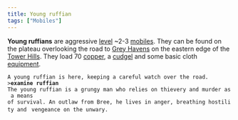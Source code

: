 ```yaml
---
title: Young ruffian
tags: ["Mobiles"]
---
```

**Young ruffians** are aggressive [level](level "wikilink") ~2-3
[mobiles](mobile "wikilink"). They can be found on the plateau
overlooking the road to [Grey Havens](Grey_Havens "wikilink") on the
eastern edge of the [Tower Hills](Tower_Hills "wikilink"). They load 70
[copper](gold "wikilink"), a [cudgel](cudgel "wikilink") and some basic
cloth [equipment](equipment "wikilink").

`A young ruffian is here, keeping a careful watch over the road.`
`>`**`examine ruffian`**
`The young ruffian is a grungy man who relies on thievery and murder as a means`
`of survival. An outlaw from Bree, he lives in anger, breathing hostility and `
`vengeance on the unwary.`
